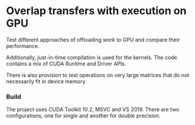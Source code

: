 # Overlap transfers with execution on GPU
Test different approaches of offloading work to GPU and compare their performance.

Additionally, just-in-time compilation is used for the kernels. The code contains a mix of CUDA Runtime and Driver APIs.

There is also provision to test operations on very large matrices that do not necessarily fit in device memory.

### Build
The project uses CUDA Toolkit 10.2, MSVC and VS 2019. There are two configurations, one for single and another for double precision. 
